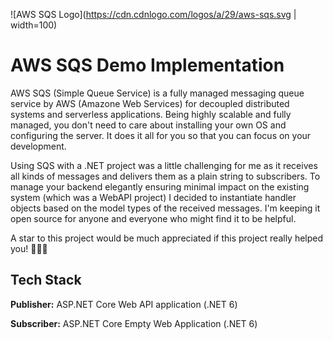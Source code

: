 ![AWS SQS Logo](https://cdn.cdnlogo.com/logos/a/29/aws-sqs.svg | width=100)

# AWS SQS Demo Implementation

AWS SQS (Simple Queue Service) is a fully managed messaging queue service by 
AWS (Amazone Web Services) for decoupled distributed systems and serverless applications.
Being highly scalable and fully managed, you don't need to care about installing your
own OS and configuring the server. It does it all for you so that you can focus on your
development.

Using SQS with a .NET project was a little challenging for me as it receives all kinds of
 messages and delivers them as a plain string to subscribers. To manage your backend elegantly 
 ensuring minimal impact on the existing system (which was a WebAPI project) I decided to 
 instantiate handler objects based on the model types of the received messages. I'm keeping it 
 open source for anyone and everyone who might find it to be helpful.

 A star to this project would be much appreciated if this project really helped you! 🥰🥰🥰

 
## Tech Stack

**Publisher:** ASP.NET Core Web API application (.NET 6)

**Subscriber:** ASP.NET Core Empty Web Application (.NET 6)